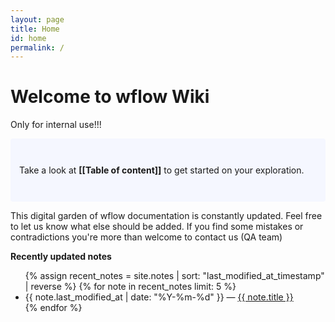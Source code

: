 ```yaml
---
layout: page
title: Home
id: home
permalink: /
---
```

 
# Welcome to wflow Wiki 
Only for internal use!!!

<p style="padding: 3em 1em; background: #f5f7ff; border-radius: 4px;">
  Take a look at <span style="font-weight: bold">[[Table of content]]</span> to get started on your exploration.
</p>

This digital garden of wflow documentation is constantly updated. Feel free to let us know what else should be added. If you find some mistakes or contradictions you're more than welcome to contact us (QA team)


<strong>Recently updated notes</strong>

<ul>
  {% assign recent_notes = site.notes | sort: "last_modified_at_timestamp" | reverse %}
  {% for note in recent_notes limit: 5 %}
    <li>
      {{ note.last_modified_at | date: "%Y-%m-%d" }} — <a class="internal-link" href="{{ site.baseurl }}{{ note.url }}">{{ note.title }}</a>
    </li>
  {% endfor %}
</ul>

<style>
  .wrapper {
    max-width: 46em;
  }
</style>
